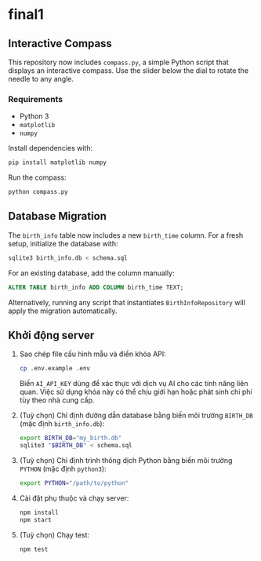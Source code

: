 # final1

## Interactive Compass

This repository now includes `compass.py`, a simple Python script that displays an interactive compass. Use the slider below the dial to rotate the needle to any angle.

### Requirements
- Python 3
- `matplotlib`
- `numpy`

Install dependencies with:
```bash
pip install matplotlib numpy
```

Run the compass:
```bash
python compass.py
```

## Database Migration

The `birth_info` table now includes a new `birth_time` column. For a fresh setup,
initialize the database with:

```bash
sqlite3 birth_info.db < schema.sql
```

For an existing database, add the column manually:

```sql
ALTER TABLE birth_info ADD COLUMN birth_time TEXT;
```

Alternatively, running any script that instantiates `BirthInfoRepository`
will apply the migration automatically.

## Khởi động server

1. Sao chép file cấu hình mẫu và điền khóa API:

   ```bash
   cp .env.example .env
   ```

   Biến `AI_API_KEY` dùng để xác thực với dịch vụ AI cho các tính năng liên quan. Việc sử dụng khóa này có thể chịu giới hạn hoặc phát sinh chi phí tùy theo nhà cung cấp.

2. (Tuỳ chọn) Chỉ định đường dẫn database bằng biến môi trường `BIRTH_DB` (mặc định `birth_info.db`):

   ```bash
   export BIRTH_DB="my_birth.db"
   sqlite3 "$BIRTH_DB" < schema.sql
   ```

3. (Tuỳ chọn) Chỉ định trình thông dịch Python bằng biến môi trường `PYTHON` (mặc định `python3`):

   ```bash
   export PYTHON="/path/to/python"
   ```

4. Cài đặt phụ thuộc và chạy server:

   ```bash
   npm install
   npm start
   ```

5. (Tuỳ chọn) Chạy test:

   ```bash
   npm test
   ```
